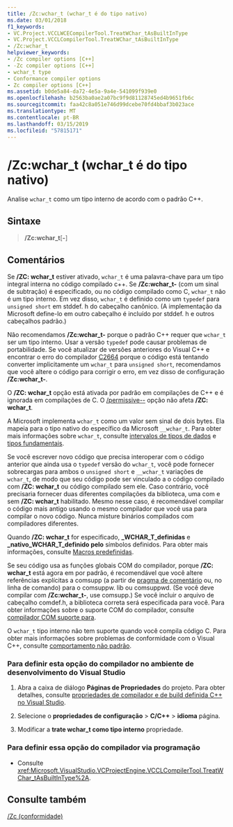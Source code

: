 ```yaml
---
title: /Zc:wchar_t (wchar_t é do tipo nativo)
ms.date: 03/01/2018
f1_keywords:
- VC.Project.VCCLWCECompilerTool.TreatWChar_tAsBuiltInType
- VC.Project.VCCLCompilerTool.TreatWChar_tAsBuiltInType
- /Zc:wchar_t
helpviewer_keywords:
- /Zc compiler options [C++]
- -Zc compiler options [C++]
- wchar_t type
- Conformance compiler options
- Zc compiler options [C++]
ms.assetid: b0de5a84-da72-4e5a-9a4e-541099f939e0
ms.openlocfilehash: b2563ba0ae2a07bc9f9d81128745ed4b9651fb6c
ms.sourcegitcommit: faa42c8a051e746d99dcebe70fd4bbaf3b023ace
ms.translationtype: MT
ms.contentlocale: pt-BR
ms.lasthandoff: 03/15/2019
ms.locfileid: "57815171"
---
```

# <a name="zcwchart-wchart-is-native-type"></a>/Zc:wchar_t (wchar_t é do tipo nativo)

Analise `wchar_t` como um tipo interno de acordo com o padrão C++.

## <a name="syntax"></a>Sintaxe

> **/Zc:wchar_t**[**-**]

## <a name="remarks"></a>Comentários

Se **/ZC: wchar_t** estiver ativado, `wchar_t` é uma palavra-chave para um tipo integral interna no código compilado c++. Se **/Zc:wchar_t-** (com um sinal de subtração) é especificado, ou no código compilado como C, `wchar_t` não é um tipo interno. Em vez disso, `wchar_t` é definido como um `typedef` para `unsigned short` em stddef. h do cabeçalho canônico. (A implementação da Microsoft define-lo em outro cabeçalho é incluído por stddef. h e outros cabeçalhos padrão.)

Não recomendamos **/Zc:wchar_t-** porque o padrão C++ requer que `wchar_t` ser um tipo interno. Usar a versão `typedef` pode causar problemas de portabilidade. Se você atualizar de versões anteriores do Visual C++ e encontrar o erro do compilador [C2664](../../error-messages/compiler-errors-2/compiler-error-c2664.md) porque o código está tentando converter implicitamente um `wchar_t` para `unsigned short`, recomendamos que você altere o código para corrigir o erro, em vez disso de configuração **/Zc:wchar_t-**.

O **/ZC: wchar_t** opção está ativada por padrão em compilações de C++ e é ignorada em compilações de C. O [/permissive--](permissive-standards-conformance.md) opção não afeta **/ZC: wchar_t**.

A Microsoft implementa `wchar_t` como um valor sem sinal de dois bytes. Ela mapeia para o tipo nativo do específico da Microsoft `__wchar_t`. Para obter mais informações sobre `wchar_t`, consulte [intervalos de tipos de dados](../../cpp/data-type-ranges.md) e [tipos fundamentais](../../cpp/fundamental-types-cpp.md).

Se você escrever novo código que precisa interoperar com o código anterior que ainda usa o `typedef` versão do `wchar_t`, você pode fornecer sobrecargas para ambos o `unsigned short` e `__wchar_t` variações de `wchar_t`, de modo que seu código pode ser vinculado a o código compilado com **/ZC: wchar_t** ou código compilado sem ele. Caso contrário, você precisaria fornecer duas diferentes compilações da biblioteca, uma com e sem **/ZC: wchar_t** habilitado. Mesmo nesse caso, é recomendável compilar o código mais antigo usando o mesmo compilador que você usa para compilar o novo código. Nunca misture binários compilados com compiladores diferentes.

Quando **/ZC: wchar_t** for especificado,  **\_WCHAR\_T\_definidas** e  **\_nativo\_WCHAR\_T\_definido pelo** símbolos definidos. Para obter mais informações, consulte [Macros predefinidas](../../preprocessor/predefined-macros.md).

Se seu código usa as funções globais COM do compilador, porque **/ZC: wchar_t** está agora em por padrão, é recomendável que você altere referências explícitas a comsupp (a partir de [pragma de comentário](../../preprocessor/comment-c-cpp.md) ou, no linha de comando) para o comsuppw. lib ou comsuppwd. (Se você deve compilar com **/Zc:wchar_t-**, use comsupp.) Se você incluir o arquivo de cabeçalho comdef.h, a biblioteca correta será especificada para você. Para obter informações sobre o suporte COM do compilador, consulte [compilador COM suporte para](../../cpp/compiler-com-support.md).

O `wchar_t` tipo interno não tem suporte quando você compila código C. Para obter mais informações sobre problemas de conformidade com o Visual C++, consulte [comportamento não padrão](../../cpp/nonstandard-behavior.md).

### <a name="to-set-this-compiler-option-in-the-visual-studio-development-environment"></a>Para definir esta opção do compilador no ambiente de desenvolvimento do Visual Studio

1. Abra a caixa de diálogo **Páginas de Propriedades** do projeto. Para obter detalhes, consulte [propriedades de compilador e de build definida C++ no Visual Studio](../working-with-project-properties.md).

1. Selecione o **propriedades de configuração** > **C/C++** > **idioma** página.

1. Modificar a **trate wchar_t como tipo interno** propriedade.

### <a name="to-set-this-compiler-option-programmatically"></a>Para definir essa opção do compilador via programação

- Consulte <xref:Microsoft.VisualStudio.VCProjectEngine.VCCLCompilerTool.TreatWChar_tAsBuiltInType%2A>.

## <a name="see-also"></a>Consulte também

[/Zc (conformidade)](zc-conformance.md)<br/>
